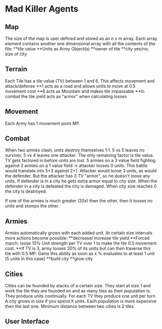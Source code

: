 # Mad Killer Agents

## Map 

The size of the map is user defined and stored as an n x m array. Each array element contains another one dimensional array with all the contents of the file:
	**tile value
	**Units as Army Object(s)
	**owner of tile
	**city yes/no; size of city
	
	
	
## Terrain

Each Tile has a tile value (TV) between 1 and 6. This affects movement and attack/defense
	**1 acts as a road and allows units to move at 0.5 movement cost
	**6 acts as Mountain and makes tile impassable
	**In combat the tile yield acts as "armor" when calculating losses

## Movement

Each Army has 1 movement point MP.

## Combat

When two armies clash, units destroy themselves 1:1. 5 vs 5 leaves no survivor, 5 vs 4 leaves one attacker. The only remaining factor is tile value. TV gets factored in before units are lost. 5 armies on a 3 value field fighting against 2 armies on a 1 value field -> attacker looses 0 units. This battle would translate into 5+3 against 2+1. Attacker would loose 3 units, as would the defender. But the attacker has 3 TV "armor", so he doesn't loose any units. If defender is in a city he gets extra armor equal to city size. When the defender in a city is defeated the city is damaged. When city size reaches 0 the city is destroyed.

If one of the armies is much greater (20x) then the other, then it looses no units and stomps the other. 

## Armies

Armies automatically grows with each added unit.
At certain size intervals more actions become possible:
	**decrease/ increase tile yield
	**Forced march: loose 10% Unit strength per TV over 1 to make the tile 0.5 movement cost. 
	**If TV is 3, army looses 20% of its units but can then traverse this tile with 0.5 MP. Gains this ability as soon as x % evaluates to at least 1 unit (5 units in this case)
	**build city
	**grow city
	
## Cities

Cities can be founded by stacks of a certain size. They start at size 1 and work the tile they are founded on and as many tiles as their population is. They produce units continually. For each TV they produce one unit per turn. A city grows in size if you spend X units. Each population is more expensive then the last one. Minimum distance between two cities is 2 tiles. 

## User Interface
	
	